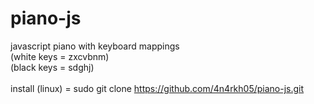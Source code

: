 # piano-js
javascript piano with keyboard mappings <br>
 (white keys = zxcvbnm) <br>
 (black keys = sdghj) <br>
 <br>
 install (linux)  = sudo git clone https://github.com/4n4rkh05/piano-js.git
